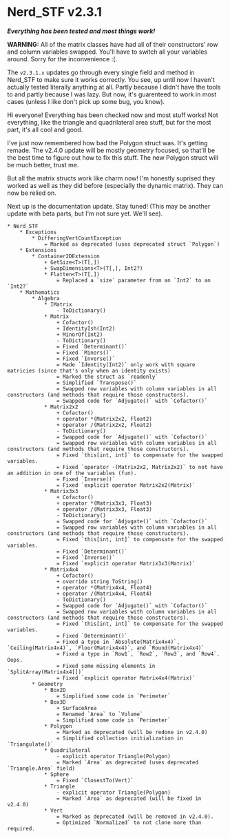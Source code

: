 # Nerd_STF v2.3.1

***Everything has been tested and most things work!***

**WARNING:**
All of the matrix classes have had all of their constructors' row and column variables swapped. You'll have to switch all your variables around.
Sorry for the inconvenience :(.

The `v2.3.1.x` updates go through every single field and method in Nerd_STF to make sure it works correctly.
You see, up until now I haven't actually tested literally anything at all. Partly because I didn't have the tools to and partly because I was lazy. But now, it's guarenteed to work in most cases (unless I like don't pick up some bug, you know).

Hi everyone! Everything has been checked now and most stuff works! Not everything, like the triangle and quadrilateral area stuff, but for the most part, it's all cool and good.

I've just now remembered how bad the Polygon struct was. It's getting remade. The v2.4.0 update will be mostly geometry focused, so that'll be the best time to figure out how to fix this stuff. The new Polygon struct will be much better, trust me.

But all the matrix structs work like charm now! I'm honestly suprised they worked as well as they did before (especially the dynamic matrix). They can now be relied on.

Next up is the documentation update. Stay tuned!
(This may be another update with beta parts, but I'm not sure yet. We'll see).

```
* Nerd_STF
    * Exceptions
        * DifferingVertCountException
            = Marked as deprecated (uses deprecated struct `Polygon`)
    * Extensions
        * Container2DExtension
            + GetSize<T>(T[,])
            + SwapDimensions<T>(T[,], Int2?)
            * Flatten<T>(T[,])
                = Replaced a `size` parameter from an `Int2` to an `Int2?`
    * Mathematics
        * Algebra
            * IMatrix
                - ToDictionary()
            * Matrix
                + Cofactor()
                + IdentityIsh(Int2)
                + MinorOf(Int2)
                - ToDictionary()
                = Fixed `Determinant()`
                = Fixed `Minors()`
                = Fixed `Inverse()`
                = Made `Identity(Int2)` only work with square matricies (since that's only when an identity exists)
                = Marked the struct as `readonly`
                = Simplified `Transpose()`
                = Swapped row variables with column variables in all constructors (and methods that require those constructors).
                = Swapped code for `Adjugate()` with `Cofactor()`
            * Matrix2x2
                + Cofactor()
                + operator *(Matrix2x2, Float2)
                + operator /(Matrix2x2, Float2)
                - ToDictionary()
                = Swapped code for `Adjugate()` with `Cofactor()`
                = Swapped row variables with column variables in all constructors (and methods that require those constructors).
                = Fixed `this[int, int]` to compensate for the swapped variables.
                = Fixed `operator -(Matrix2x2, Matrix2x2)` to not have an addition in one of the variables (fun).
                = Fixed `Inverse()`
                = Fixed `explicit operator Matrix2x2(Matrix)`
            * Matrix3x3
                + Cofactor()
                + operator *(Matrix3x3, Float3)
                + operator /(Matrix3x3, Float3)
                - ToDictionary()
                = Swapped code for `Adjugate()` with `Cofactor()`
                = Swapped row variables with column variables in all constructors (and methods that require those constructors).
                = Fixed `this[int, int]` to compensate for the swapped variables.
                = Fixed `Determinant()`
                = Fixed `Inverse()`
                = Fixed `explicit operator Matrix3x3(Matrix)`
            * Matrix4x4
                + Cofactor()
                + override string ToString()
                + operator *(Matrix4x4, Float4)
                + operator /(Matrix4x4, Float4)
                - ToDictionary()
                = Swapped code for `Adjugate()` with `Cofactor()`
                = Swapped row variables with column variables in all constructors (and methods that require those constructors).
                = Fixed `this[int, int]` to compensate for the swapped variables.
                = Fixed `Determinant()`
                = Fixed a typo in `Absolute(Matrix4x4)`, `Ceiling(Matrix4x4)`, `Floor(Matrix4x4)`, and `Round(Matrix4x4)`
                = Fixed a typo in `Row1`, `Row2`, `Row3`, and `Row4`. Oops.
                = Fixed some missing elements in `SplitArray(Matrix4x4[])`
                = Fixed `explicit operator Matrix4x4(Matrix)`
        * Geometry
            * Box2D
                = Simplified some code in `Perimeter`
            * Box3D
                + SurfaceArea
                = Renamed `Area` to `Volume`
                = Simplified some code in `Perimeter`
            * Polygon
                = Marked as deprecated (will be redone in v2.4.0)
                = Simplified collection initialization in `Triangulate()`
            * Quadrilateral
                - explicit operator Triangle(Polygon)
                = Marked `Area` as deprecated (uses deprecated `Triangle.Area` field)
            * Sphere
                = Fixed `ClosestTo(Vert)`
            * Triangle
                - explicit operator Triangle(Polygon)
                = Marked `Area` as deprecated (will be fixed in v2.4.0)
            * Vert
                = Marked as deprecated (will be removed in v2.4.0).
                = Optimized `Normalized` to not clone more than required.
```
